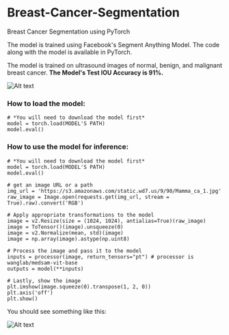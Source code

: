 # Breast-Cancer-Segmentation
Breast Cancer Segmentation using PyTorch

The model is trained using Facebook's Segment Anything Model. The code along with the model is available in PyTorch.

The model is trained on ultrasound images of normal, benign, and malignant breast cancer. **The Model's Test IOU Accuracy is 91%.**

![Alt text](https://www.kaggleusercontent.com/kf/166274566/eyJhbGciOiJkaXIiLCJlbmMiOiJBMTI4Q0JDLUhTMjU2In0..LmYtyVt-fDrXhodllfPW8g.ie7lqFyvcuSh8YK_-NztQRDSzw673FmRRuSp6ZbhVXi_eVYXbFvE06nCfcVXttm4uZBJRdGL_OwnldSfDwxlASHp4Bfbk2DJsRhfdX_IkJRCdW6LC2Ds3d29p79Hx_JpKzeQukpeJIMGygCtbdIXZ4l0wzF44qJG0yCKqGO-5YRPF21mJaMQ7ktJmqJck0Rya_PHWXPdZcqMDOB74e0KJKgTmvyNYivf-OUQcYO3osSVYhyDvPErcBfScVqFG2UviBGHA9tcOTWuk7VcszFXuYRG9UB82k8Z2nxiR0GDRkrhQON_JSxVdNnBE4n2bklw83oUCOQ2xpVfcYCU9ao2xMHJSNZAm4Q2V7Pyetv4J1s9PbRtahYJIcyfikGWffJhLfF2sHO3YchAZGu60TcEy7g08cZNjU32GdEVrZNS-G2bNvRxFKYHML0njTu3TGGmx-FAmgX3bRGf_EgDkXLqicOIOrQjweOCp6EFLJaUM15xwLaxYeZAc2X8NexOPlUGumD2kSwhUIOsghUs7JUNk2H9mTKNRw-A-QFa1TnVlzamxz3PmXPZ7eXT-GJgSJfOaJIdbIEMPjjwJrES4DPbu8B6_YQTOjQ_0N6KcRx5azRHA4rkhRTP2WWKmE9UjoCUFVXNUfMxKS1LawmI4lcW-W64ME-jNlMa1UCvv0cxFuvFSIQf-8n2IheF0dI5QM_K._0Okx9kV0oYC65W3TIzlsA/__results___files/__results___11_0.png "Optional Title")


### How to load the model:
```
# *You will need to download the model first*
model = torch.load(MODEL'S PATH)
model.eval()
```

### How to use the model for inference:
```
# *You will need to download the model first*
model = torch.load(MODEL'S PATH)
model.eval()

# get an image URL or a path
img_url = 'https://s3.amazonaws.com/static.wd7.us/9/90/Mamma_ca_1.jpg'
raw_image = Image.open(requests.get(img_url, stream = True).raw).convert('RGB')

# Apply appropriate transformations to the model
image = v2.Resize(size = (1024, 1024), antialias=True)(raw_image)
image = ToTensor()(image).unsqueeze(0)
image = v2.Normalize(mean, std)(image)
image = np.array(image).astype(np.uint8)

# Process the image and pass it to the model
inputs = processor(image, return_tensors="pt") # processor is wanglab/medsam-vit-base
outputs = model(**inputs)

# Lastly, show the image
plt.imshow(image.squeeze(0).transpose(1, 2, 0))
plt.axis('off')
plt.show()
```

You should see something like this:

![Alt text](https://www.kaggleusercontent.com/kf/166274566/eyJhbGciOiJkaXIiLCJlbmMiOiJBMTI4Q0JDLUhTMjU2In0..RYbxEt03tpGxBDLAyLo7Dw.dN4oVi-0gVFvC5iarMqxVEADBAGCQu5XqaT-twM6clEM9o3YrhqPepFpopWXhmiiFadWm9xIQyN-mxbf5Amu945CN60rt06866jv9EZR1Yn2k3Ihm3s-JUS3XhUdf8oY5HJb9wUTyxAPLzVFaZqDT1R9EH3tfKxGMUNnB9WpaXhH5-CtHkjZ5XvnZJRlvcmKECBSVl4-XkPM4YdFfpM8ea1C04bzMF8qx1RWGytA6r-AOh-KGJimxE3JGGjF4JhNmEi2ROpeARtnr4rLKyCmi73ewb4_Qh0m3HoGop4oDq4EfvINKePzR9vYnqm80CidmkOnF9leotdh3GMwYHzMFNBKR_lBRrMrI_DoY67rGAVlg49SrS9CO4RONWS66hAbt8cZpvU7tJGXyjfvwLL8Aj5RczbStwaZLHYGLKH7TTVam1_wC7JS_uREWaTHBR7DUs7RL0dQnLpgylYYW_2lKPQbCZIycmbHZ_X4v4VicwWLgRC23fYIJWsVlvGnpakxlVRZ0S7Eanur0Q1XIKycpSHP-r83IajkwG39jOR4ijByB3lEZ-_hUAQkQhsFE5FoyK5ho1n1ckqoopngztTdsfgPDX4bWbV9ai7R-xY1Cxd9GAGLBfZBJ35PeOkQTm-pMC4t7oipk1lwQ4ieyudClQIBk5Vaga_1f0yBX_MeAi2DDxB8QlKREJX3uBhyXwJn.BO1V8WVud2LsPsCZhZ2PNQ/__results___files/__results___10_0.png "Optional Title")
